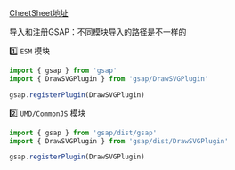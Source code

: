[CheetSheet地址](https://greensock.com/cheatsheet/)

导入和注册GSAP：不同模块导入的路径是不一样的

1️⃣ `ESM` 模块
```js
import { gsap } from 'gsap'
import { DrawSVGPlugin } from 'gsap/DrawSVGPlugin'

gsap.registerPlugin(DrawSVGPlugin)
```

2️⃣ `UMD/CommonJS` 模块
```js
import { gsap } from 'gsap/dist/gsap'
import { DrawSVGPlugin } from 'gsap/dist/DrawSVGPlugin'

gsap.registerPlugin(DrawSVGPlugin)
```
